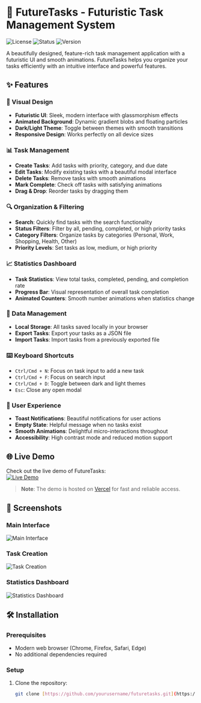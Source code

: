 # 🚀 FutureTasks - Futuristic Task Management System

![License](https://img.shields.io/badge/license-MIT-blue.svg)
![Status](https://img.shields.io/badge/status-active-brightgreen.svg)
![Version](https://img.shields.io/badge/version-1.0.0-purple.svg)

A beautifully designed, feature-rich task management application with a futuristic UI and smooth animations. FutureTasks helps you organize your tasks efficiently with an intuitive interface and powerful features.

## ✨ Features

### 🎨 Visual Design
- **Futuristic UI**: Sleek, modern interface with glassmorphism effects
- **Animated Background**: Dynamic gradient blobs and floating particles
- **Dark/Light Theme**: Toggle between themes with smooth transitions
- **Responsive Design**: Works perfectly on all device sizes

### 📊 Task Management
- **Create Tasks**: Add tasks with priority, category, and due date
- **Edit Tasks**: Modify existing tasks with a beautiful modal interface
- **Delete Tasks**: Remove tasks with smooth animations
- **Mark Complete**: Check off tasks with satisfying animations
- **Drag & Drop**: Reorder tasks by dragging them

### 🔍 Organization & Filtering
- **Search**: Quickly find tasks with the search functionality
- **Status Filters**: Filter by all, pending, completed, or high priority tasks
- **Category Filters**: Organize tasks by categories (Personal, Work, Shopping, Health, Other)
- **Priority Levels**: Set tasks as low, medium, or high priority

### 📈 Statistics Dashboard
- **Task Statistics**: View total tasks, completed, pending, and completion rate
- **Progress Bar**: Visual representation of overall task completion
- **Animated Counters**: Smooth number animations when statistics change

### 💾 Data Management
- **Local Storage**: All tasks saved locally in your browser
- **Export Tasks**: Export your tasks as a JSON file
- **Import Tasks**: Import tasks from a previously exported file

### ⌨️ Keyboard Shortcuts
- `Ctrl/Cmd + N`: Focus on task input to add a new task
- `Ctrl/Cmd + F`: Focus on search input
- `Ctrl/Cmd + D`: Toggle between dark and light themes
- `Esc`: Close any open modal

### 🎉 User Experience
- **Toast Notifications**: Beautiful notifications for user actions
- **Empty State**: Helpful message when no tasks exist
- **Smooth Animations**: Delightful micro-interactions throughout
- **Accessibility**: High contrast mode and reduced motion support

## 🌐 Live Demo

Check out the live demo of FutureTasks:  
[![Live Demo](https://img.shields.io/badge/Live%20Demo-View%20Now-brightgreen?style=for-the-badge&logo=vercel&logoColor=white)](https://your-deployment-link-here.com)

> **Note**: The demo is hosted on [Vercel](https://vercel.com) for fast and reliable access.

## 📸 Screenshots

### Main Interface
![Main Interface](https://z-cdn-media.chatglm.cn/files/31f3655b-6214-4e43-89ef-c94e6727e99e_pasted_image_1756632661633.png)

### Task Creation
![Task Creation](https://z-cdn-media.chatglm.cn/files/111c1fcb-a71b-4d30-b2d7-da170be82839_pasted_image_1756635913557.png)

### Statistics Dashboard
![Statistics Dashboard](https://z-cdn-media.chatglm.cn/files/38166031-1f09-47f5-8709-1b78a320cc59_pasted_image_1756635917783.png)

## 🛠️ Installation

### Prerequisites
- Modern web browser (Chrome, Firefox, Safari, Edge)
- No additional dependencies required

### Setup
1. Clone the repository:
   ```bash
   git clone [https://github.com/yourusername/futuretasks.git](https://github.com/anirbanax014/FutureTask-List-App.git)
